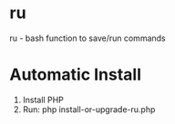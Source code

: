 # ru
ru - bash function to save/run commands
# Automatic Install
1. Install PHP
2. Run: php install-or-upgrade-ru.php
   
